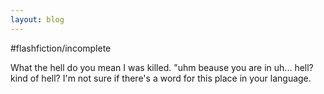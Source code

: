 ```yaml
---
layout: blog
---
```


#flashfiction/incomplete

What the hell do you mean I was killed. "uhm beause you are in uh... hell? kind of hell? I'm not sure if there's a word for this place in your language.
